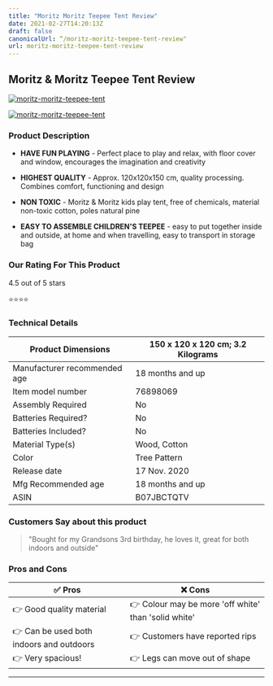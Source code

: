 ```yaml
---
title: "Moritz Moritz Teepee Tent Review"
date: 2021-02-27T14:20:13Z
draft: false
canonicalUrl: “/moritz-moritz-teepee-tent-review"
url: moritz-moritz-teepee-tent-review
---
```


## Moritz & Moritz Teepee Tent Review

[![moritz-moritz-teepee-tent](<https://images-na.ssl-images-amazon.com/images/I/711%2BLznSdcL._AC_SX679_.jpg>)](<https://www.amazon.co.uk/Moritz-Teepee-Children%C2%B4s-window-Pattern/dp/B07JBCTQTV/?tag=kidsteepees-21>)

[![moritz-moritz-teepee-tent](<https://dabuttonfactory.com/button.png?t=CHECK+AMAZON&f=Noto+Sans-Bold&ts=26&tc=fff&hp=45&vp=20&c=11&bgt=unicolored&bgc=4bd42f>)](<https://www.amazon.co.uk/Moritz-Teepee-Children%C2%B4s-window-Pattern/dp/B07JBCTQTV/?tag=kidsteepees-21>)

### Product Description

- **HAVE FUN PLAYING** - Perfect place to play and relax, with floor cover and window, encourages the imagination and creativity

- **HIGHEST QUALITY** - Approx. 120x120x150 cm, quality processing. Combines comfort, functioning and design

- **NON TOXIC** - Moritz & Moritz kids play tent, free of chemicals, material non-toxic cotton, poles natural pine

- **EASY TO ASSEMBLE CHILDREN'S TEEPEE** - easy to put together inside and outside, at home and when travelling, easy to transport in storage bag

### Our Rating For This Product

4.5 out of 5 stars

⭐⭐⭐⭐

### Technical Details

| Product Dimensions           | 150 x 120 x 120 cm; 3.2 Kilograms |
|------------------------------|-----------------------------------|
| Manufacturer recommended age | 18 months and up                  |
| Item model number            | 76898069                          |
| Assembly Required            | No                                |
| Batteries Required?          | No                                |
| Batteries Included?          | No                                |
| Material Type(s)             | Wood, Cotton                      |
| Color                        | Tree Pattern                      |
| Release date                 | 17 Nov. 2020                      |
| Mfg Recommended age          | 18 months and up                  |
| ASIN                         | B07JBCTQTV                        |

### Customers Say about this product

>  "Bought for my Grandsons 3rd birthday, he loves it, great for both indoors and outside"

### Pros and Cons

| ✅  Pros | ❌ Cons |
|-|-|
| 👉 Good quality material |👉 Colour may be more 'off white' than 'solid white'  |
| 👉 Can be used both indoors and outdoors |👉 Customers have reported rips  |
| 👉 Very spacious! |👉 Legs can move out of shape  |

---
